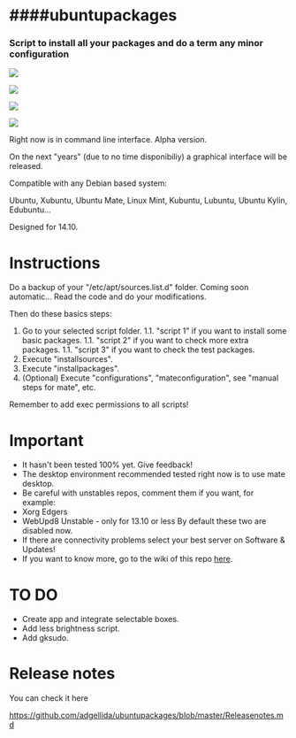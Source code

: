 ####ubuntupackages
=============================================  
### Script to install all your packages and do a term any minor configuration

![](http://i.imgur.com/Pqs47my.png)

![](http://i.imgur.com/ElTSatO.jpg)

![](http://www.extremetech.com/wp-content/uploads/2014/03/ubuntu-14.04-desktop-640x360.jpg)

![](http://2.bp.blogspot.com/-_WEEcpaUIr4/U05BO5d6i9I/AAAAAAAAAiI/AuKQ91hzMHM/s1600/How+to+install+Cairo-Dock+on+Ubuntu+14.04,+Debian+7,+or+Linux+Mint+17.png)

Right now is in command line interface. Alpha version.

On the next "years" (due to no time disponibiliy) a graphical interface will be released.

Compatible with any Debian based system:

Ubuntu, Xubuntu, Ubuntu Mate, Linux Mint, Kubuntu, Lubuntu, Ubuntu Kylin, Edubuntu...

Designed for 14.10.

Instructions
=============================================

Do a backup of your "/etc/apt/sources.list.d" folder. Coming soon automatic...
Read the code and do your modifications.

Then do these basics steps:

1. Go to your selected script folder.
1.1. "script 1" if you want to install some basic packages.
1.1. "script 2" if you want to check more extra packages.
1.1. "script 3" if you want to check the test packages.
1. Execute "installsources".
1. Execute "installpackages".
1. (Optional) Execute "configurations", "mateconfiguration", see "manual steps for mate", etc.

Remember to add exec permissions to all scripts!

Important
=============================================
* It hasn't been tested 100% yet. Give feedback!
* The desktop environment recommended tested right now is to use mate desktop.
* Be careful with unstables repos, comment them if you want, for example:
 * Xorg Edgers
 * WebUpd8 Unstable - only for 13.10 or less
By default these two are disabled now.
* If there are connectivity problems select your best server on Software & Updates!
* If you want to know more, go to the wiki of this repo [here](https://github.com/tonigellida/ubuntupackages/wiki).

TO DO
=============================================
* Create app and integrate selectable boxes.
* Add less brightness script.
* Add gksudo.

Release notes
=============================================

You can check it here

https://github.com/adgellida/ubuntupackages/blob/master/Releasenotes.md
